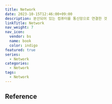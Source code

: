 ```yaml
---
title: Network
date: 2023-10-15T12:46:00+09:00
description: 분산되어 있는 컴퓨터를 통신망으로 연결한 것
linkTitle: Network
nav_weight: 7
nav_icon:
  vendor: bs
  name: book
  color: indigo
featured: true
series:
  - Network
categories:
  - Network
tags:
  - Network
---
```


## Reference
